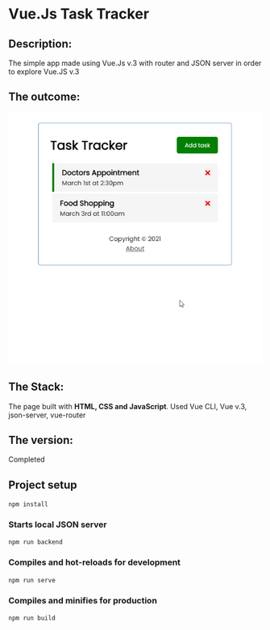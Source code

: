 # Vue.Js Task Tracker
## Description: 
The simple app made using Vue.Js v.3 with router and JSON server in order to explore Vue.JS v.3

## The outcome: 
[![screenshot of the app](./O4SuVOrfkg.gif "screenshot of the app")](https://github.com/vladimir-bogomolov/vue-task-tracker)

## The Stack: 
The page built with **HTML, CSS and JavaScript**.
Used Vue CLI, Vue v.3, json-server, vue-router

## The version: 
Completed

## Project setup
```
npm install
```
### Starts local JSON server
```
npm run backend
```

### Compiles and hot-reloads for development
```
npm run serve
```

### Compiles and minifies for production
```
npm run build
```
